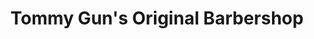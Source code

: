 ---
title: "Tommy Gun's Original Barbershop"
url: /edmonton/tommy-guns-original-barbershop/
shop: Friseur
---